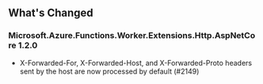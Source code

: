 ## What's Changed

<!-- Please add your release notes in the following format:
- My change description (#PR/#issue)
-->

### Microsoft.Azure.Functions.Worker.Extensions.Http.AspNetCore 1.2.0

- X-Forwarded-For, X-Forwarded-Host, and X-Forwarded-Proto headers sent by the host are now processed by default (#2149)